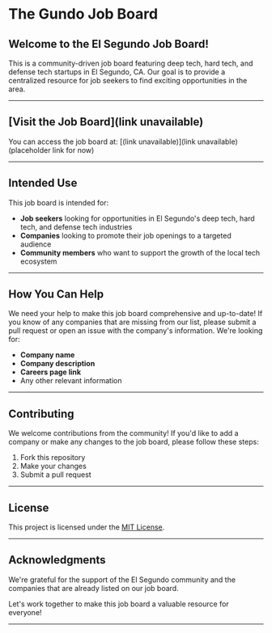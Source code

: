 # The Gundo Job Board

## Welcome to the El Segundo Job Board!

This is a community-driven job board featuring deep tech, hard tech, and defense tech startups in El Segundo, CA. Our goal is to provide a centralized resource for job seekers to find exciting opportunities in the area.

---

## [Visit the Job Board](link unavailable)

You can access the job board at: [(link unavailable)](link unavailable) (placeholder link for now)

---

## Intended Use

This job board is intended for:

- **Job seekers** looking for opportunities in El Segundo's deep tech, hard tech, and defense tech industries
- **Companies** looking to promote their job openings to a targeted audience
- **Community members** who want to support the growth of the local tech ecosystem

---

## How You Can Help

We need your help to make this job board comprehensive and up-to-date! If you know of any companies that are missing from our list, please submit a pull request or open an issue with the company's information. We're looking for:

- **Company name**
- **Company description**
- **Careers page link**
- Any other relevant information

---

## Contributing

We welcome contributions from the community! If you'd like to add a company or make any changes to the job board, please follow these steps:

1. Fork this repository
2. Make your changes
3. Submit a pull request

---

## License

This project is licensed under the [MIT License](LICENSE).

---

## Acknowledgments

We're grateful for the support of the El Segundo community and the companies that are already listed on our job board.

Let's work together to make this job board a valuable resource for everyone!

---
